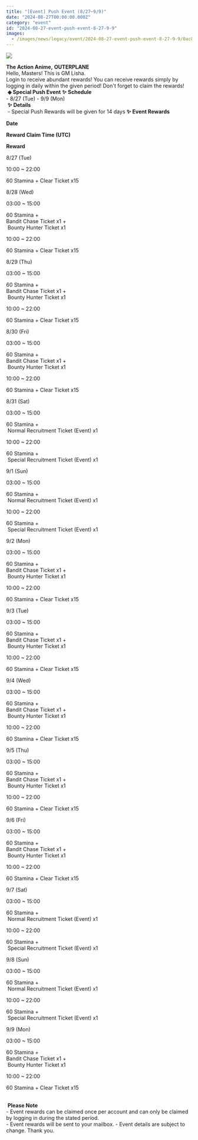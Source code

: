 ```yaml
---
title: "[Event] Push Event (8/27~9/9)"
date: "2024-08-27T00:00:00.000Z"
category: "event"
id: "2024-08-27-event-push-event-8-27-9-9"
images:
  - /images/news/legacy/event/2024-08-27-event-push-event-8-27-9-9/0ac80d4ca2a843819c831ea82bb5521a.webp
---
```


![](/images/news/legacy/event/2024-08-27-event-push-event-8-27-9-9/0ac80d4ca2a843819c831ea82bb5521a.webp)  

**The Action Anime,** **OUTERPLANE**          
Hello, Masters! This is GM Lisha.  
Login to receive abundant rewards! You can receive rewards simply by logging in daily within the given period! Don't forget to claim the rewards!  **◈ Special Push Event** **✨** **Schedule**      
\- 8/27 (Tue) - 9/9 (Mon)  
 **✨** **Details**     
 - Special Push Rewards will be given for 14 days **✨** **Event Rewards** 

**Date**

**Reward Claim Time (UTC)**

**Reward**

8/27 (Tue)

10:00 ~ 22:00

60 Stamina + Clear Ticket x15

8/28 (Wed)

03:00 ~ 15:00

60 Stamina +  
Bandit Chase Ticket x1 +  
 Bounty Hunter Ticket x1

10:00 ~ 22:00

60 Stamina + Clear Ticket x15

8/29 (Thu)

03:00 ~ 15:00

60 Stamina +  
Bandit Chase Ticket x1 +  
 Bounty Hunter Ticket x1

10:00 ~ 22:00

60 Stamina + Clear Ticket x15

8/30 (Fri)

03:00 ~ 15:00

60 Stamina +  
Bandit Chase Ticket x1 +  
 Bounty Hunter Ticket x1

10:00 ~ 22:00

60 Stamina + Clear Ticket x15

8/31 (Sat)

03:00 ~ 15:00

60 Stamina +  
 Normal Recruitment Ticket (Event) x1

10:00 ~ 22:00

60 Stamina +  
 Special Recruitment Ticket (Event) x1

9/1 (Sun)

03:00 ~ 15:00

60 Stamina +  
 Normal Recruitment Ticket (Event) x1

10:00 ~ 22:00

60 Stamina +  
 Special Recruitment Ticket (Event) x1

9/2 (Mon)

03:00 ~ 15:00

60 Stamina +  
Bandit Chase Ticket x1 +  
 Bounty Hunter Ticket x1

10:00 ~ 22:00

60 Stamina + Clear Ticket x15

9/3 (Tue)

03:00 ~ 15:00

60 Stamina +  
Bandit Chase Ticket x1 +  
 Bounty Hunter Ticket x1

10:00 ~ 22:00

60 Stamina + Clear Ticket x15

9/4 (Wed)

03:00 ~ 15:00

60 Stamina +  
Bandit Chase Ticket x1 +  
 Bounty Hunter Ticket x1

10:00 ~ 22:00

60 Stamina + Clear Ticket x15

9/5 (Thu)

03:00 ~ 15:00

60 Stamina +  
Bandit Chase Ticket x1 +  
 Bounty Hunter Ticket x1

10:00 ~ 22:00

60 Stamina + Clear Ticket x15

9/6 (Fri)

03:00 ~ 15:00

60 Stamina +  
Bandit Chase Ticket x1 +  
 Bounty Hunter Ticket x1

10:00 ~ 22:00

60 Stamina + Clear Ticket x15

9/7 (Sat)

03:00 ~ 15:00

60 Stamina +  
 Normal Recruitment Ticket (Event) x1

10:00 ~ 22:00

60 Stamina +  
 Special Recruitment Ticket (Event) x1

9/8 (Sun)

03:00 ~ 15:00

60 Stamina +  
 Normal Recruitment Ticket (Event) x1

10:00 ~ 22:00

60 Stamina +  
 Special Recruitment Ticket (Event) x1

9/9 (Mon)

03:00 ~ 15:00

60 Stamina +  
Bandit Chase Ticket x1 +  
 Bounty Hunter Ticket x1

10:00 ~ 22:00

60 Stamina + Clear Ticket x15

   
 **Please Note**  
\- Event rewards can be claimed once per account and can only be claimed by logging in during the stated period.  
\- Event rewards will be sent to your mailbox. - Event details are subject to change. Thank you.
